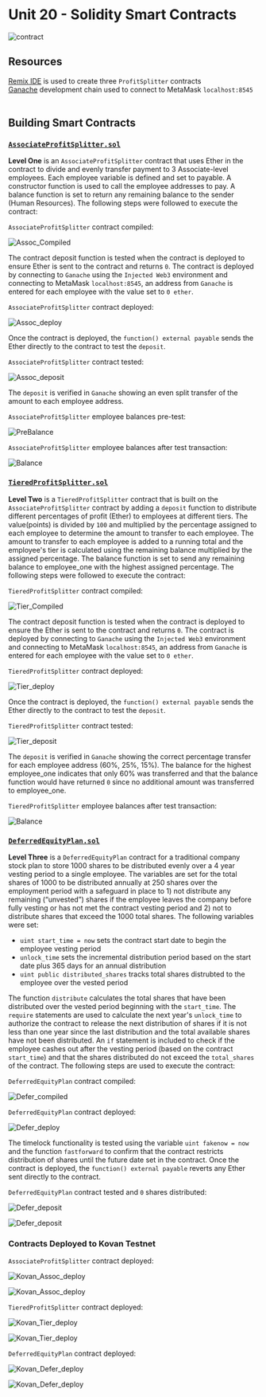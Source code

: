 # Unit 20 - Solidity Smart Contracts

![contract](Images/smart-contract.png)

## Resources
[Remix IDE](https://remix.ethereum.org) is used to create three `ProfitSplitter` contracts<br>
[Ganache](https://www.trufflesuite.com/ganache) development chain used to connect to MetaMask `localhost:8545`<br>
<br>

## Building Smart Contracts
### [`AssociateProfitSplitter.sol`](Starter-Code/AssociateProfitSplitter.sol)<br>
**Level One** is an `AssociateProfitSplitter` contract that uses Ether in the contract to divide and evenly transfer payment to 3 Associate-level employees.  Each employee variable is defined and set to payable. A constructor function is used to call the employee addresses to pay.  A balance function is set to return any remaining balance to the sender (Human Resources). The following steps were followed to execute the contract:<br>

`AssociateProfitSplitter` contract compiled:

 ![Assoc_Compiled](Images/Assoc_compiled.PNG)


The contract deposit function is tested when the contract is deployed to ensure Ether is sent to the contract and returns `0`.  The contract is deployed by connecting to `Ganache` using the `Injected Web3` environment and connecting to MetaMask `localhost:8545`, an address from `Ganache` is entered for each employee with the value set to `0 ether`. <br>

`AssociateProfitSplitter` contract deployed:

![Assoc_deploy](Images/Assoc_deploy.PNG)


Once the contract is deployed, the `function() external payable` sends the Ether directly to the contract to test the `deposit`.<br>

`AssociateProfitSplitter` contract tested:

![Assoc_deposit](Images/Assoc_deposit.PNG)



The `deposit` is verified in `Ganache` showing an even split transfer of the amount to each employee address. <br>

`AssociateProfitSplitter` employee balances pre-test:

![PreBalance](Images/Assoc_prebal.PNG)

`AssociateProfitSplitter` employee balances after test transaction:

![Balance](Images/Assoc_bal.PNG)



### [`TieredProfitSplitter.sol`](Starter-Code/TieredProfitSplitter.sol)
**Level Two** is a `TieredProfitSplitter` contract that is built on the `AssociateProfitSplitter` contract by adding a `deposit` function to distribute different percentages of profit (Ether) to employees at different tiers.  The value(points) is divided by `100` and multiplied by the percentage assigned to each employee to determine the amount to transfer to each employee.  The amount to transfer to each employee is added to a running total and the employee's tier is calculated using the remaining balance multiplied by the assigned percentage.  The balance function is set to send any remaining balance to employee_one with the highest assigned percentage. The following steps were followed to execute the contract:

`TieredProfitSplitter` contract compiled:

 ![Tier_Compiled](Images/Tier_compiled.PNG)


The contract deposit function is tested when the contract is deployed to ensure the Ether is sent to the contract and returns `0`.  The contract is deployed by connecting to `Ganache` using the `Injected Web3` environment and connecting to MetaMask `localhost:8545`, an address from `Ganache` is entered for each employee with the value set to `0 ether`. <br>

`TieredProfitSplitter` contract deployed:

![Tier_deploy](Images/Tier_deploy.PNG)


Once the contract is deployed, the `function() external payable` sends the Ether directly to the contract to test the `deposit`.<br>

`TieredProfitSplitter` contract tested:

![Tier_deposit](Images/Tier_deposit.PNG)


The `deposit` is verified in `Ganache` showing the correct percentage transfer for each employee address (60%, 25%, 15%).  The balance for the highest employee_one indicates that only 60% was transferred and that the balance function would have returned `0` since no additional amount was transferred to employee_one. <br>

`TieredProfitSplitter` employee balances after test transaction:

![Balance](Images/Tier_bal.PNG)



### [`DeferredEquityPlan.sol`](Starter-Code/DeferredEquityPlan.sol)
**Level Three** is a `DeferredEquityPlan` contract for a traditional company stock plan to store 1000 shares to be distributed evenly over a 4 year vesting period to a single employee. The variables are set for the total shares of 1000 to be distributed annually at 250 shares over the employment period with a safeguard in place to 1) not distribute any remaining (“unvested”) shares if the employee leaves the company before fully vesting or has not met the contract vesting period and 2) not to distribute shares that exceed the 1000 total shares.  The following variables were set:
  * `uint start_time = now` sets the contract start date to begin the employee vesting period
  * `unlock_time` sets the incremental distribution period based on the start date plus 365 days for an annual distribution
  * `uint public distributed_shares` tracks total shares distrubted to the employee over the vested period

The function `distribute` calculates the total shares that have been distributed over the vested period beginning with the `start_time`.  The `require` statements are used to calculate the next year's `unlock_time` to authorize the contract to release the next distribution of shares if it is not less than one year since the last distribution and the total available shares have not been distributed.  An `if` statement is included to check if the employee cashes out after the vesting period (based on the contract `start_time`) and that the shares distributed do not exceed the `total_shares` of the contract.  The following steps are used to execute the contract:

`DeferredEquityPlan` contract compiled:

 ![Defer_compiled](Images/Defer_compiled.PNG)


`DeferredEquityPlan` contract deployed:

![Defer_deploy](Images/Defer_deploy.PNG)


The timelock functionality is tested using the variable `uint fakenow = now` and the function `fastforward` to confirm that the contract restricts distribution of shares until the future date set in the contract.  Once the contract is deployed, the `function() external payable` reverts any Ether sent directly to the contract.<br>

`DeferredEquityPlan` contract tested and `0` shares distributed:

![Defer_deposit](Images/Defer_ff.PNG)


![Defer_deposit](Images/Defer_ff2.PNG)



### **Contracts Deployed to Kovan Testnet**

`AssociateProfitSplitter` contract deployed:

![Kovan_Assoc_deploy](Images/Kovan_Assoc_deploy.PNG)

![Kovan_Assoc_deploy](Images/Kovan_Assoc_deploy2.PNG)

`TieredProfitSplitter` contract deployed:

![Kovan_Tier_deploy](Images/Kovan_Tier_deploy.PNG)

![Kovan_Tier_deploy](Images/Kovan_Tier_deploy2.PNG)

`DeferredEquityPlan` contract deployed:

![Kovan_Defer_deploy](Images/Kovan_Defer_deploy.PNG)

![Kovan_Defer_deploy](Images/Kovan_Defer_deploy2.PNG)
